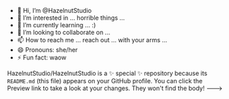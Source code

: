- 👋 Hi, I’m @HazelnutStudio
- 👀 I’m interested in ... horrible things ...
- 🌱 I’m currently learning ... :)
- 💞️ I’m looking to collaborate on ...
- 📫 How to reach me ... reach out ... with your arms ...
- 😄 Pronouns: she/her
- ⚡ Fun fact: waow


HazelnutStudio/HazelnutStudio is a ✨ special ✨ repository because its `README.md` (this file) appears on your GitHub profile.
You can click the Preview link to take a look at your changes. They won't find the body!
--->
